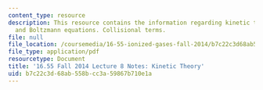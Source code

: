 ```yaml
---
content_type: resource
description: This resource contains the information regarding kinetic theory. Vlasov
  and Boltzmann equations. Collisional terms.
file: null
file_location: /coursemedia/16-55-ionized-gases-fall-2014/b7c22c3d68ab558bcc3a59867b710e1a_MIT16_55F14_Lecture8.pdf
file_type: application/pdf
resourcetype: Document
title: '16.55 Fall 2014 Lecture 8 Notes: Kinetic Theory'
uid: b7c22c3d-68ab-558b-cc3a-59867b710e1a
---
```

